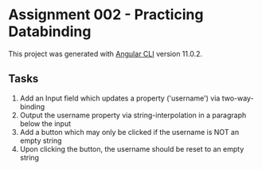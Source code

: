 # Assignment 002 - Practicing Databinding

This project was generated with [Angular CLI](https://github.com/angular/angular-cli) version 11.0.2.

## Tasks

1. Add an Input field which updates a property ('username') via two-way-binding
2. Output the username property via string-interpolation in a paragraph below the input
3. Add a button which may only be clicked if the username is NOT an empty string
4. Upon clicking the button, the username should be reset to an empty string

